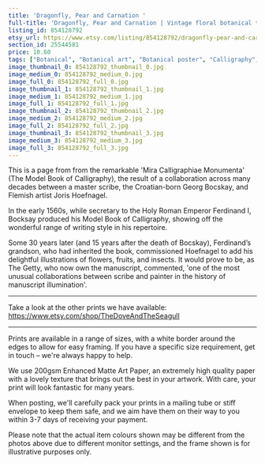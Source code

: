 ```yaml
---
title: 'Dragonfly, Pear and Carnation '
full-title: 'Dragonfly, Pear and Carnation | Vintage floral botanical typographic art print for nature and literature lovers | Model Book of Calligraphy'
listing_id: 854128792
etsy_url: https://www.etsy.com/listing/854128792/dragonfly-pear-and-carnation-vintage?utm_source=site&utm_medium=api&utm_campaign=api
section_id: 25544581
price: 10.60
tags: ["Botanical", "Botanical art", "Botanical poster", "Calligraphy", "Vintage Botanical", "Georg Bocskay", "Joris Hoefnagel", "Calligraphic art", "Literature print", "Flower wall art", "Garden fruits", "Nature print", "Butterflies"]
image_thumbnail_0: 854128792_thumbnail_0.jpg
image_medium_0: 854128792_medium_0.jpg
image_full_0: 854128792_full_0.jpg
image_thumbnail_1: 854128792_thumbnail_1.jpg
image_medium_1: 854128792_medium_1.jpg
image_full_1: 854128792_full_1.jpg
image_thumbnail_2: 854128792_thumbnail_2.jpg
image_medium_2: 854128792_medium_2.jpg
image_full_2: 854128792_full_2.jpg
image_thumbnail_3: 854128792_thumbnail_3.jpg
image_medium_3: 854128792_medium_3.jpg
image_full_3: 854128792_full_3.jpg
---
```

This is a page from from the remarkable &#39;Mira Calligraphiae Monumenta&#39; (The Model Book of Calligraphy), the result of a collaboration across many decades between a master scribe, the Croatian-born Georg Bocskay, and Flemish artist Joris Hoefnagel. 

In the early 1560s, while secretary to the Holy Roman Emperor Ferdinand I, Bocksay produced his Model Book of Calligraphy, showing off the wonderful range of writing style in his repertoire. 

Some 30 years later (and 15 years after the death of Bocskay), Ferdinand’s grandson, who had inherited the book, commissioned Hoefnagel to add his delightful illustrations of flowers, fruits, and insects. It would prove to be, as The Getty, who now own the manuscript, commented, &#39;one of the most unusual collaborations between scribe and painter in the history of manuscript illumination&#39;. 

---

Take a look at the other prints we have available:
https://www.etsy.com/shop/TheDoveAndTheSeagull

---

Prints are available in a range of sizes, with a white border around the edges to allow for easy framing. If you have a specific size requirement, get in touch – we&#39;re always happy to help.

We use 200gsm Enhanced Matte Art Paper, an extremely high quality paper with a lovely texture that brings out the best in your artwork. With care, your print will look fantastic for many years.

When posting, we&#39;ll carefully pack your prints in a mailing tube or stiff envelope to keep them safe, and we aim have them on their way to you within 3-7 days of receiving your payment.

Please note that the actual item colours shown may be different from the photos above due to different monitor settings, and the frame shown is for illustrative purposes only.
